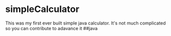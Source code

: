 # simpleCalculator

This was my first ever built simple java calculator. It's not much complicated so you can contribute to adavance it
##java
